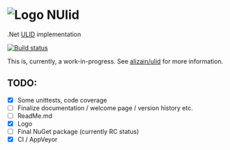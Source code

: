 # ![Logo](https://raw.githubusercontent.com/RobThree/NUlid/master/logo.png) NUlid
.Net [ULID](https://github.com/alizain/ulid/blob/master/README.md) implementation

[![Build status](https://ci.appveyor.com/api/projects/status/y4vvtyfi9qwvjclm?svg=true)](https://ci.appveyor.com/project/RobIII/nulid)

This is, currently, a work-in-progress. See [alizain/ulid](https://github.com/alizain/ulid) for more information.

## TODO:

- [X] Some unittests, code coverage
- [ ] Finalize documentation / welcome page / version history etc.
- [ ] ReadMe.md
- [X] Logo
- [ ] Final NuGet package (currently RC status)
- [X] CI / AppVeyor
